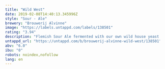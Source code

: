 ```yaml
---
title: "Wild West"
date: 2019-02-08T14:40:13.345996Z
style: "Sour - Ale"
brewery: "Brouwerij Alvinne"
image: "https://labels.untappd.com/labels/138501"
rating: "3.94"
description: "Flemish Sour Ale fermented with our own wild house yeast strain 'Morpheus'. Aged in red wine barrels for six to eight months. Discover the mildly sour taste of lactic acid produced by the Morpheus yeast. Barrel aged version of Omega."
untappd_url: "https://untappd.com/b/brouwerij-alvinne-wild-west/138501"
abv: "6.0"
ibu: "0"
robots: noindex,nofollow
lang: en
---
```

